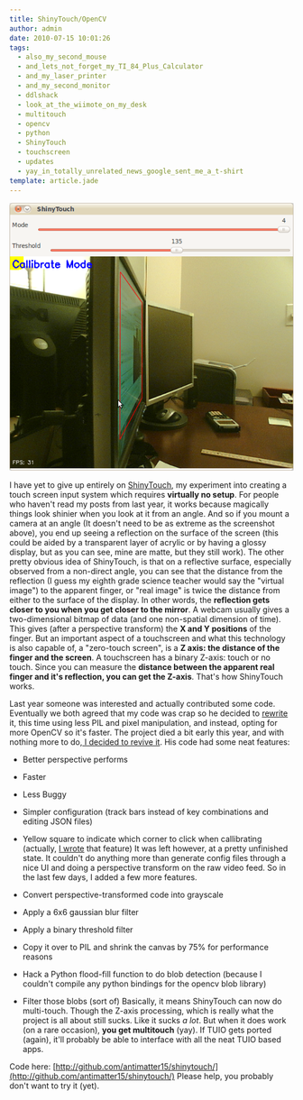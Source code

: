 ```yaml
---
title: ShinyTouch/OpenCV
author: admin
date: 2010-07-15 10:01:26
tags: 
  - also_my_second_mouse
  - and_lets_not_forget_my_TI_84_Plus_Calculator
  - and_my_laser_printer
  - and_my_second_monitor
  - ddlshack
  - look_at_the_wiimote_on_my_desk
  - multitouch
  - opencv
  - python
  - ShinyTouch
  - touchscreen
  - updates
  - yay_in_totally_unrelated_news_google_sent_me_a_t-shirt
template: article.jade
---
```


[![](ShinyTouch_0171.png "ShinyTouch_017")](ShinyTouch_0171.png)

I have yet to give up entirely on [ShinyTouch](2009/07/shinytouch-zero-setup-single-touch-surface-retrofitting-technology/), my experiment into creating a touch screen input system which requires **virtually no setup**. For people who haven't read my posts from last year, it works because magically things look shinier when you look at it from an angle. And so if you mount a camera at an angle (It doesn't need to be as extreme as the screenshot above), you end up seeing a reflection on the surface of the screen (this could be aided by a transparent layer of acrylic or by having a glossy display, but as you can see, mine are matte, but they still work). The other pretty obvious idea of ShinyTouch, is that on a reflective surface, especially observed from a non-direct angle, you can see that the distance from the reflection (I guess my eighth grade science teacher would say the "virtual image") to the apparent finger, or "real image" is twice the distance from either to the surface of the display.  In other words, the **reflection gets closer to you when you get closer to the mirror**. A webcam usually gives a two-dimensional bitmap of data (and one non-spatial dimension of time). This gives (after a perspective transform) the **X and Y positions** of the finger. But an important aspect of a touchscreen and what this technology is also capable of, a "zero-touch screen", is a **Z axis: the distance of the finger and the screen**. A touchscreen has a binary Z-axis: touch or no touch. Since you can measure the **distance between the apparent real finger and it's reflection, you can get the Z-axis**. That's how ShinyTouch works.

Last year someone was interested and actually contributed some code. Eventually we both agreed that my code was crap so he decided to [rewrite](http://github.com/ddlshack/shinytouch) it, this time using less PIL and pixel manipulation, and instead, opting for more OpenCV so it's faster. The project died a bit early this year, and with nothing more to do,[ I decided to revive it](http://github.com/antimatter15/shinytouch). His code had some neat features:

*   Better perspective performs
*   Faster
*   Less Buggy
*   Simpler configuration (track bars instead of key combinations and editing JSON files)
*   Yellow square to indicate which corner to click when callibrating (actually, [I wrote](http://github.com/ddlshack/shinytouch/commit/9df521a08c8a12e6b8d1aa58d665394faaaac10f) that feature)
It was left however, at a pretty unfinished state. It couldn't do anything more than generate config files through a nice UI and doing a perspective transform on the raw video feed. So in the last few days, I added a few more features.

*   Convert perspective-transformed code into grayscale
*   Apply a 6x6 gaussian blur filter
*   Apply a binary threshold filter
*   Copy it over to PIL and shrink the canvas by 75% for performance reasons
*   Hack a Python flood-fill function to do blob detection (because I couldn't compile any python bindings for the opencv blob library)
*   Filter those blobs (sort of)
Basically, it means ShinyTouch can now do multi-touch. Though the Z-axis processing, which is really what the project is all about still sucks. Like it sucks _a lot_. But when it does work (on a rare occasion), **you get multitouch** (yay). If TUIO gets ported (again), it'll probably be able to interface with all the neat TUIO based apps.

Code here: [http://github.com/antimatter15/shinytouch/](http://github.com/antimatter15/shinytouch/) Please help, you probably don't want to try it (yet).
